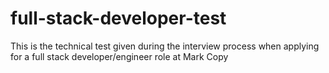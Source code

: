 # full-stack-developer-test
This is the technical test given during the interview process when applying for a full stack developer/engineer role at Mark Copy
